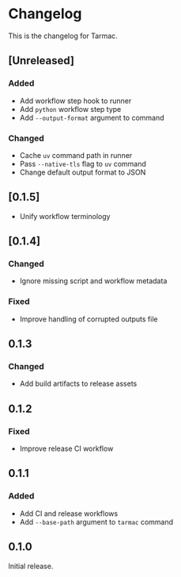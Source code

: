 # Changelog

This is the changelog for Tarmac.

## [Unreleased]

### Added

- Add workflow step hook to runner
- Add `python` workflow step type
- Add `--output-format` argument to command

### Changed

- Cache `uv` command path in runner
- Pass `--native-tls` flag to `uv` command
- Change default output format to JSON

## [0.1.5]

- Unify workflow terminology

## [0.1.4]

### Changed

- Ignore missing script and workflow metadata

### Fixed

- Improve handling of corrupted outputs file

## 0.1.3

### Changed

- Add build artifacts to release assets

## 0.1.2

### Fixed

- Improve release CI workflow

## 0.1.1

### Added

- Add CI and release workflows
- Add `--base-path` argument to  `tarmac` command

## 0.1.0

Initial release.
